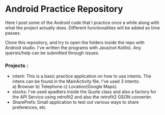 # Android Practice Repository

Here I post some of the Android code that I practice once a while along with what the project actually does. Different functionalities will be added as time passes. <br/>

Clone this repository, and try to open the folders inside the repo with Android studio. I've written the programs with Java(not Kotlin). Any queries/help can be submitted through issues.

### Projects :


* intent: This is a basic practice application on how to use intents. The intens can be found in the MainActivity file. I've used 3 intents: <br/> a) Browser b) Telephone c) Location(Google Maps). <br/>
* stocks: I've used apadters inside the Quote class and also a factory for the API Service using retrofit2 and also the retrofit2 GSON converter. <br/>
* SharePrefs: Small application to test out various ways to share preferences, etc

